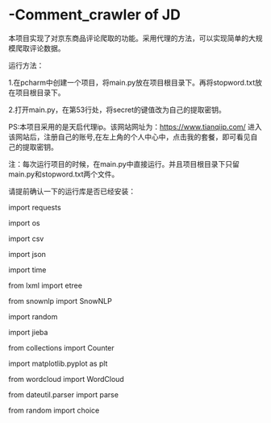 # -Comment_crawler of JD
本项目实现了对京东商品评论爬取的功能。采用代理的方法，可以实现简单的大规模爬取评论数据。

运行方法：

1.在pcharm中创建一个项目，将main.py放在项目根目录下。再将stopword.txt放在项目根目录下。
 
 2.打开main.py，在第53行处，将secret的键值改为自己的提取密钥。
  
  PS:本项目采用的是天启代理ip。该网站网址为：https://www.tianqiip.com/  进入该网站后，注册自己的账号,在左上角的个人中心中，点击我的套餐，即可看见自己的提取密钥。

注：每次运行项目的时候，在main.py中直接运行。并且项目根目录下只留main.py和stopword.txt两个文件。


请提前确认一下的运行库是否已经安装：

import requests

import os

import csv

import json

import time

from lxml import etree

from snownlp import SnowNLP

import random

import jieba

from collections import Counter

import matplotlib.pyplot as plt

from wordcloud import WordCloud

from dateutil.parser import parse

from random import choice
